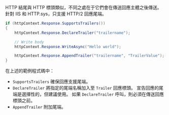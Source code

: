 HTTP 結尾與 HTTP 標頭類似，不同之處在于它們會在傳送回應主體之後傳送。 針對 IIS 和 HTTP.sys，只支援 HTTP/2 回應尾端。

```csharp
if (httpContext.Response.SupportsTrailers())
{
    httpContext.Response.DeclareTrailer("trailername"); 

    // Write body
    httpContext.Response.WriteAsync("Hello world");

    httpContext.Response.AppendTrailer("trailername", "TrailerValue");
}
```

在上述的範例程式碼中：

* `SupportsTrailers` 確保回應支援尾端。
* `DeclareTrailer` 將指定的尾端名稱加入至 `Trailer` 回應標頭。 宣告回應的尾端是選擇性的，但建議使用。 如果 `DeclareTrailer` 呼叫，則必須在傳送回應標頭之前。
* `AppendTrailer` 附加尾端。
